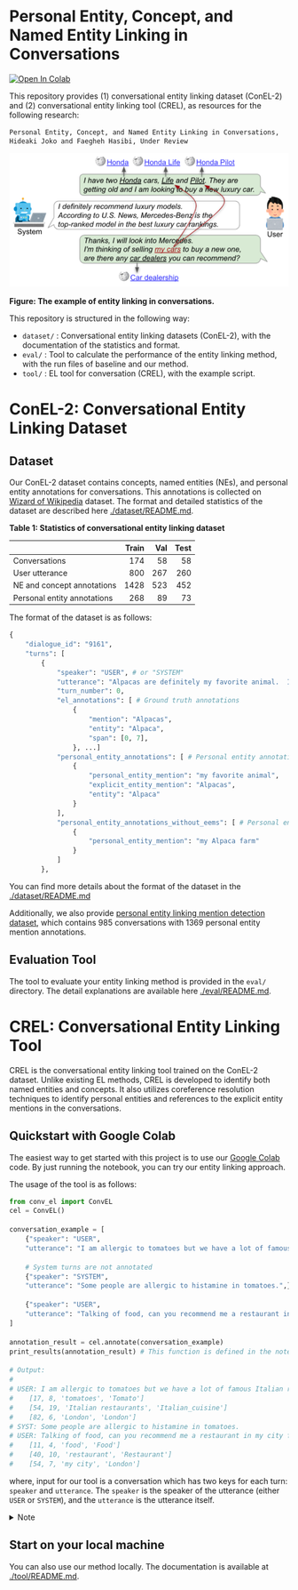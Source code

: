 Personal Entity, Concept, and Named Entity Linking in Conversations
========================================================

[![Open In Colab](https://colab.research.google.com/assets/colab-badge.svg)](https://colab.research.google.com/drive/1TXoecXn9-JeS-hd4a0vtUQPN7xJGc2C0?usp=sharing)

This repository provides (1) conversational entity linking dataset (ConEL-2) and (2) conversational entity linking tool (CREL), as resources for the following research:

```
Personal Entity, Concept, and Named Entity Linking in Conversations, Hideaki Joko and Faegheh Hasibi, Under Review
```

<!-- ![example](./example.png) -->
<img src="https://github.com/informagi/conversational-entity-linking-2022/blob/main/example.png" width="600">

**Figure: The example of entity linking in conversations.**

This repository is structured in the following way:

- `dataset/` : Conversational entity linking datasets (ConEL-2), with the documentation of the statistics and format.
- `eval/` : Tool to calculate the performance of the entity linking method, with the run files of baseline and our method.
- `tool/` : EL tool for conversation (CREL), with the example script.


# ConEL-2: Conversational Entity Linking Dataset

## Dataset

Our ConEL-2 dataset contains concepts, named entities (NEs), and personal entity annotations for conversations. This annotations is collected on [Wizard of Wikipedia](https://arxiv.org/abs/1811.01241) dataset. The format and detailed statistics of the dataset are described here [./dataset/README.md](https://github.com/informagi/conversational-entity-linking-2022/tree/main/dataset).

**Table 1: Statistics of conversational entity linking dataset**

|                                        |   Train |   Val |   Test |
|:---------------------------------------|--------:|------:|-------:|
| Conversations                          |     174 |    58 |     58 |
| User utterance                         |     800 |   267 |    260 |
| NE and concept annotations             |    1428 |   523 |    452 |
| Personal entity annotations            |     268 |    89 |     73 |


The format of the dataset is as follows:
```py
{
    "dialogue_id": "9161",
    "turns": [
        {
            "speaker": "USER", # or "SYSTEM"
            "utterance": "Alpacas are definitely my favorite animal.  I have 10 on my Alpaca farm in Friday harbor island in Washington state.",
            "turn_number": 0,
            "el_annotations": [ # Ground truth annotations
                {
                    "mention": "Alpacas",
                    "entity": "Alpaca",
                    "span": [0, 7],
                }, ...]
            "personal_entity_annotations": [ # Personal entity annotations
                {
                    "personal_entity_mention": "my favorite animal",
                    "explicit_entity_mention": "Alpacas",
                    "entity": "Alpaca"
                }
            ],
            "personal_entity_annotations_without_eems": [ # Personal entity annotations where EEM annotated as not found
                {
                    "personal_entity_mention": "my Alpaca farm"
                }
            ]
        },
```
You can find more details about the format of the dataset in the [./dataset/README.md](https://github.com/informagi/conversational-entity-linking-2022/tree/main/dataset)

Additionally, we also provide [personal entity linking mention detection dataset](https://github.com/informagi/conversational-entity-linking-2022/tree/main/dataset#personal-entity-mention-detection-annotations), which contains 985 conversations with 1369 personal entity mention annotations.

## Evaluation Tool

The tool to evaluate your entity linking method is provided in the `eval/` directory. The detail explanations are available here [./eval/README.md](https://github.com/informagi/conversational-entity-linking-2022/tree/main/eval).

# CREL: Conversational Entity Linking Tool

CREL is the conversational entity linking tool trained on the ConEL-2 dataset.
Unlike existing EL methods, CREL is developed to identify both named entities and concepts.
It also utilizes coreference resolution techniques to identify personal entities and references to the explicit entity mentions in the conversations.

## Quickstart with Google Colab

The easiest way to get started with this project is to use our [Google Colab](https://colab.research.google.com/drive/1TXoecXn9-JeS-hd4a0vtUQPN7xJGc2C0?usp=sharing) code. By just running the notebook, you can try our entity linking approach.

The usage of the tool is as follows:

```py
from conv_el import ConvEL
cel = ConvEL()

conversation_example = [
    {"speaker": "USER", 
    "utterance": "I am allergic to tomatoes but we have a lot of famous Italian restaurants here in London.",}, 

    # System turns are not annotated
    {"speaker": "SYSTEM", 
    "utterance": "Some people are allergic to histamine in tomatoes.",},

    {"speaker": "USER", 
    "utterance": "Talking of food, can you recommend me a restaurant in my city for our anniversary?",},
]

annotation_result = cel.annotate(conversation_example)
print_results(annotation_result) # This function is defined in the notebook.

# Output:
# 
# USER: I am allergic to tomatoes but we have a lot of famous Italian restaurants here in London.
# 	 [17, 8, 'tomatoes', 'Tomato']
# 	 [54, 19, 'Italian restaurants', 'Italian_cuisine']
# 	 [82, 6, 'London', 'London']
# SYST: Some people are allergic to histamine in tomatoes.
# USER: Talking of food, can you recommend me a restaurant in my city for our anniversary?
# 	 [11, 4, 'food', 'Food']
# 	 [40, 10, 'restaurant', 'Restaurant']
# 	 [54, 7, 'my city', 'London']
```

where, input for our tool is a conversation which has two keys for each turn: `speaker` and `utterance`. The `speaker` is the speaker of the utterance (either `USER` or `SYSTEM`), and the `utterance` is the utterance itself.

<details>
<summary>Note</summary>

- Use CPU to run this notebook.
    - The code also run on GPU, however, because of the storage limitation, you cannot try GPU on Google Colab if you use free version.
- It takes approx 30 mins to download the models. Please wait for a while.

</details>

## Start on your local machine

You can also use our method locally. The documentation is available at [./tool/README.md](https://github.com/informagi/conversational-entity-linking-2022/tree/main/tool).

